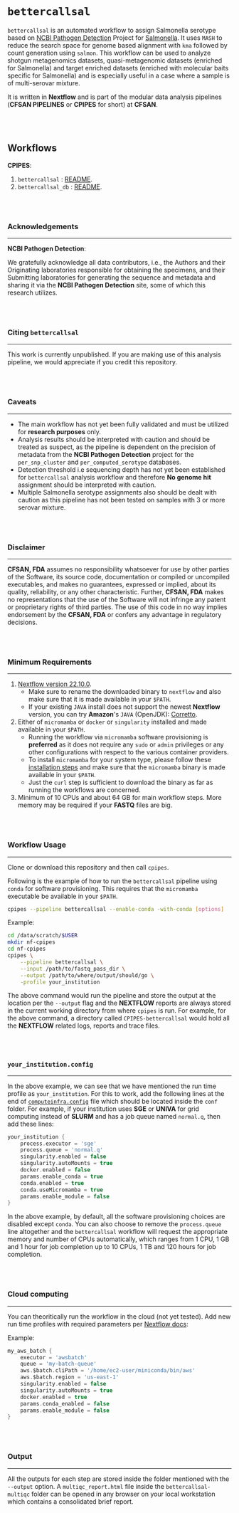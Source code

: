# `bettercallsal`

`bettercallsal` is an automated workflow to assign Salmonella serotype based on [NCBI Pathogen Detection](https://www.ncbi.nlm.nih.gov/pathogens) Project for [Salmonella](https://www.ncbi.nlm.nih.gov/pathogens/isolates/#taxgroup_name:%22Salmonella%20enterica%22). It uses `MASH` to reduce the search space for genome based alignment with `kma` followed by count generation using `salmon`. This workflow can be used to analyze shotgun metagenomics datasets, quasi-metagenomic datasets (enriched for Salmonella) and target enriched datasets (enriched with molecular baits specific for Salmonella) and is especially useful in a case where a sample is of multi-serovar mixture.

It is written in **Nextflow** and is part of the modular data analysis pipelines (**CFSAN PIPELINES** or **CPIPES** for short) at **CFSAN**.

\
&nbsp;

## Workflows

**CPIPES**:

 1. `bettercallsal`       : [README](./readme/bettercallsal.md).
 2. `bettercallsal_db`    : [README](./readme/bettercallsal_db.md).

\
&nbsp;

### Acknowledgements

---
**NCBI Pathogen Detection**:

We gratefully acknowledge all data contributors, i.e., the Authors and their Originating laboratories responsible for obtaining the specimens, and their Submitting laboratories for generating the sequence and metadata and sharing it via the **NCBI Pathogen Detection** site, some of which this research utilizes.

\
&nbsp;

### Citing `bettercallsal`

---
This work is currently unpublished. If you are making use of this analysis pipeline, we would appreciate if you credit this repository.

\
&nbsp;

### Caveats

---

- The main workflow has not yet been fully validated and must be utilized for **research purposes** only.
- Analysis results should be interpreted with caution and should be treated as suspect, as the pipeline is dependent on the precision of metadata from the **NCBI Pathogen Detection** project for the `per_snp_cluster` and `per_computed_serotype` databases.
- Detection threshold i.e sequencing depth has not yet been established for `bettercallsal` analysis workflow and therefore **No genome hit** assignment should be interpreted with caution.
- Multiple Salmonella serotype assignments also should be dealt with caution as this pipeline has not been tested on samples with 3 or more serovar mixture.

\
&nbsp;

### Disclaimer

---
**CFSAN, FDA** assumes no responsibility whatsoever for use by other parties of the Software, its source code, documentation or compiled or uncompiled executables, and makes no guarantees, expressed or implied, about its quality, reliability, or any other characteristic. Further, **CFSAN, FDA** makes no representations that the use of the Software will not infringe any patent or proprietary rights of third parties. The use of this code in no way implies endorsement by the **CFSAN, FDA** or confers any advantage in regulatory decisions.

\
&nbsp;

### Minimum Requirements

---

1. [Nextflow version 22.10.0](https://github.com/nextflow-io/nextflow/releases/download/v22.10.0/nextflow-22.10.0-all).
    - Make sure to rename the downloaded binary to `nextflow` and also make sure that it is made available in your `$PATH`.
    - If your existing `JAVA` install does not support the newest **Nextflow** version, you can try **Amazon**'s `JAVA` (OpenJDK):  [Corretto](https://corretto.aws/downloads/latest/amazon-corretto-17-x64-linux-jdk.tar.gz).
2. Either of `micromamba` or `docker` or `singularity` installed and made available in your `$PATH`.
    - Running the workflow via `micromamba` software provisioning is **preferred** as it does not require any `sudo` or `admin` privileges or any other configurations with respect to the various container providers.
    - To install `micromamba` for your system type, please follow these [installation steps](https://mamba.readthedocs.io/en/latest/installation.html#manual-installation) and make sure that the `micromamba` binary is made available in your `$PATH`.
    - Just the `curl` step is sufficient to download the binary as far as running the workflows are concerned.
3. Minimum of 10 CPUs and about 64 GB for main workflow steps. More memory may be required if your **FASTQ** files are big.

\
&nbsp;

### Workflow Usage

---
Clone or download this repository and then call `cpipes`.

Following is the example of how to run the `bettercallsal` pipeline using `conda` for software provisioning. This requires that the `micromamba` executable be available in your `$PATH`.

```bash
cpipes --pipeline bettercallsal --enable-conda -with-conda [options]
```

Example:

```bash
cd /data/scratch/$USER
mkdir nf-cpipes
cd nf-cpipes
cpipes \
    --pipeline bettercallsal \
    --input /path/to/fastq_pass_dir \
    --output /path/to/where/output/should/go \
    -profile your_institution
```

The above command would run the pipeline and store the output at the location per the `--output` flag and the **NEXTFLOW** reports are always stored in the current working directory from where `cpipes` is run. For example, for the above command, a directory called `CPIPES-bettercallsal` would hold all the **NEXTFLOW** related logs, reports and trace files.

\
&nbsp;

### `your_institution.config`

---

In the above example, we can see that we have mentioned the run time profile as `your_institution`. For this to work, add the following lines at the end of [`computeinfra.config`](./conf/computeinfra.config) file which should be located inside the `conf` folder. For example, if your institution uses **SGE** or **UNIVA** for grid computing instead of **SLURM** and has a job queue named `normal.q`, then add these lines:

```groovy
your_institution {
    process.executor = 'sge'
    process.queue = 'normal.q'
    singularity.enabled = false
    singularity.autoMounts = true
    docker.enabled = false
    params.enable_conda = true
    conda.enabled = true
    conda.useMicromamba = true
    params.enable_module = false
}
```

In the above example, by default, all the software provisioning choices are disabled except `conda`. You can also choose to remove the `process.queue` line altogether and the `bettercallsal` workflow will request the appropriate memory and number of CPUs automatically, which ranges from 1 CPU, 1 GB and 1 hour for job completion up to 10 CPUs, 1 TB and 120 hours for job completion.

\
&nbsp;

### Cloud computing

---

You can theoritically run the workflow in the cloud (not yet tested). Add new run time profiles with required parameters per [Nextflow docs](https://www.nextflow.io/docs/latest/executor.html):

Example:

```groovy
my_aws_batch {
    executor = 'awsbatch'
    queue = 'my-batch-queue'
    aws.$batch.cliPath = '/home/ec2-user/miniconda/bin/aws'
    aws.$batch.region = 'us-east-1'
    singularity.enabled = false
    singularity.autoMounts = true
    docker.enabled = true
    params.conda_enabled = false
    params.enable_module = false
}
```

\
&nbsp;

### Output

---

All the outputs for each step are stored inside the folder mentioned with the `--output` option. A `multiqc_report.html` file inside the `bettercallsal-multiqc` folder can be opened in any browser on your local workstation which contains a consolidated brief report.

